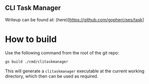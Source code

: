 CLI Task Manager
------------------------------------------------------------

Writeup can be found at: (here)[https://github.com/gophercises/task]


# How to build
Use the following command from the root of the git repo:
```sh
go build ./cmd/clitaskmanager
```

This will generate a `clitaskmanager` executable at the current working directory, which then can be used as required.